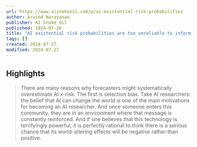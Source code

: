 ```yaml
---
url: https://www.aisnakeoil.com/p/ai-existential-risk-probabilities
author: Arvind Narayanan
publisher: AI Snake Oil
published: 2024-07-26
title: "AI existential risk probabilities are too unreliable to inform policy"
tags: []
created: 2024-07-27
modified: 2024-07-27
---
```


## Highlights

> There are many reasons why forecasters might systematically overestimate AI x-risk. The first is selection bias. Take AI researchers: the belief that AI can change the world is one of the main motivations for becoming an AI researcher. And once someone enters this community, they are in an environment where that message is constantly reinforced. And if one believes that this technology is terrifyingly powerful, it is perfectly rational to think there is a serious chance that its world-altering effects will be negative rather than positive.

